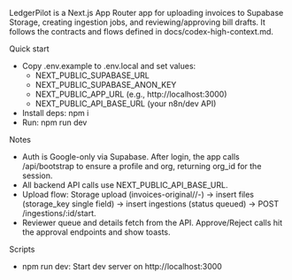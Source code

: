 LedgerPilot is a Next.js App Router app for uploading invoices to Supabase Storage, creating ingestion jobs, and reviewing/approving bill drafts. It follows the contracts and flows defined in docs/codex-high-context.md.

Quick start

- Copy .env.example to .env.local and set values:
  - NEXT_PUBLIC_SUPABASE_URL
  - NEXT_PUBLIC_SUPABASE_ANON_KEY
  - NEXT_PUBLIC_APP_URL (e.g., http://localhost:3000)
  - NEXT_PUBLIC_API_BASE_URL (your n8n/dev API)
- Install deps: npm i
- Run: npm run dev

Notes

- Auth is Google-only via Supabase. After login, the app calls /api/bootstrap to ensure a profile and org, returning org_id for the session.
- All backend API calls use NEXT_PUBLIC_API_BASE_URL.
- Upload flow: Storage upload (invoices-original/<org>/<uuid>-<filename>) -> insert files (storage_key single field) -> insert ingestions (status queued) -> POST /ingestions/:id/start.
- Reviewer queue and details fetch from the API. Approve/Reject calls hit the approval endpoints and show toasts.

Scripts

- npm run dev: Start dev server on http://localhost:3000
